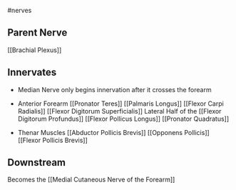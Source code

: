 #nerves 

## Parent Nerve
[[Brachial Plexus]]


## Innervates
- Median Nerve only begins innervation after it crosses the forearm 

- Anterior Forearm
	[[Pronator Teres]]
	[[Palmaris Longus]]
	[[Flexor Carpi Radialis]]
	[[Flexor Digitorum Superficialis]]
	Lateral Half of the [[Flexor Digitorum Profundus]]
	[[Flexor Pollicus Longus]]
	[[Pronator Quadratus]]
- Thenar Muscles
		[[Abductor Pollicis Brevis]]
		[[Opponens Pollicis]]
		[[Flexor Pollicis Brevis]]
		

## Downstream
Becomes the [[Medial Cutaneous Nerve of the Forearm]]
